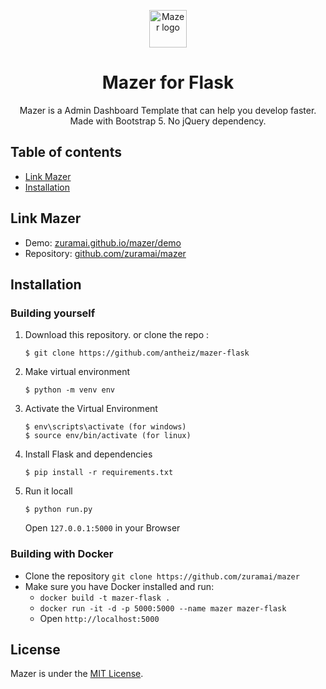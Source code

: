 <p align="center">
  <a href="https://github.com/zuramai/mazer">
    <img src="https://github.com/irsyadulibad/mazer-codeigniter/blob/master/public/assets/images/logo/logo.png?raw=true" alt="Mazer logo" height="60">
  </a>
</p>

<h1 align="center">Mazer for Flask</h1>

<p align="center">
  Mazer is a Admin Dashboard Template that can help you develop faster. Made with Bootstrap 5. No jQuery dependency.
</p>

## Table of contents

- [Link Mazer](#link-mazer)
- [Installation](#installation)

## Link Mazer
- Demo: [zuramai.github.io/mazer/demo](https://zuramai.github.io/mazer/demo)
- Repository: [github.com/zuramai/mazer](https://github.com/zuramai/mazer)

## Installation

### Building yourself

1. Download this repository.
or clone the repo :

    ```
    $ git clone https://github.com/antheiz/mazer-flask
    ```
    
2. Make virtual environment

    ```
    $ python -m venv env
    ```
    
3. Activate the Virtual Environment

    ```
    $ env\scripts\activate (for windows)
    $ source env/bin/activate (for linux)
    ```
    
4. Install Flask and dependencies

    ```
    $ pip install -r requirements.txt
    ```
    
5. Run it locall

    ```
    $ python run.py
    ```
    Open `127.0.0.1:5000` in your Browser

### Building with Docker

- Clone the repository `git clone https://github.com/zuramai/mazer`
- Make sure you have Docker installed and run:
    - `docker build -t mazer-flask .`
    - `docker run -it -d -p 5000:5000 --name mazer mazer-flask`
    - Open `http://localhost:5000`


## License

Mazer is under the [MIT License](LICENSE).
